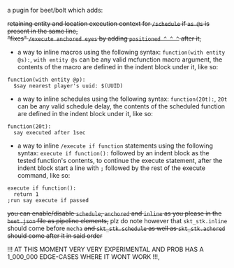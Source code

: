 a pugin for beet/bolt which adds:  


~~retaining entity and location execution context for `/schedule` if `as @s` is present in the same line,~~  
~~"fixes" `/execute anchored eyes` by adding `positioned ^ ^ ^` after it,~~  
- a way to inline macros using the following syntax: `function(with entity @s):`, `with entity @s` can be any valid mcfunction macro argument, the contents of the macro are defined in the indent block under it, like so:  

```
function(with entity @p):  
  $say nearest player's uuid: $(UUID)
```

- a way to inline schedules using the following syntax: `function(20t):`, `20t` can be any valid schedule delay, the contents of the scheduled function are defined in the indent block under it, like so:

```
function(20t):
  say executed after 1sec
```

- a way to inline `/execute if function` statements using the following syntax: `execute if function():` followed by an indent block as the tested function's contents, to continue the execute statement, after the indent block start a line with `;` followed by the rest of the execute command, like so:  

```
execute if function():
  return 1
;run say execute if passed
```

~~you can enable/disable `schedule`, `anchored` and `inline` as you please in the `beet.json` file as pipeline elements,~~ plz do note however that `skt_stk.inline` should come before `mecha` ~~and `skt_stk.schedule` as well as `skt_stk.achored` should come after it in said order~~  

!!! AT THIS MOMENT VERY VERY EXPERIMENTAL AND PROB HAS A 1_000_000 EDGE-CASES WHERE IT WONT WORK !!!,

